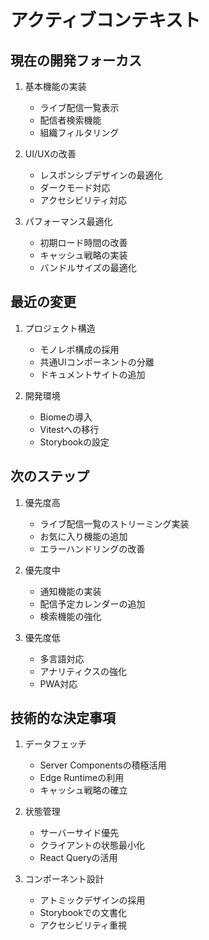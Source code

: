 # アクティブコンテキスト

## 現在の開発フォーカス

1. 基本機能の実装
   - ライブ配信一覧表示
   - 配信者検索機能
   - 組織フィルタリング

2. UI/UXの改善
   - レスポンシブデザインの最適化
   - ダークモード対応
   - アクセシビリティ対応

3. パフォーマンス最適化
   - 初期ロード時間の改善
   - キャッシュ戦略の実装
   - バンドルサイズの最適化

## 最近の変更

1. プロジェクト構造
   - モノレポ構成の採用
   - 共通UIコンポーネントの分離
   - ドキュメントサイトの追加

2. 開発環境
   - Biomeの導入
   - Vitestへの移行
   - Storybookの設定

## 次のステップ

1. 優先度高
   - ライブ配信一覧のストリーミング実装
   - お気に入り機能の追加
   - エラーハンドリングの改善

2. 優先度中
   - 通知機能の実装
   - 配信予定カレンダーの追加
   - 検索機能の強化

3. 優先度低
   - 多言語対応
   - アナリティクスの強化
   - PWA対応

## 技術的な決定事項

1. データフェッチ
   - Server Componentsの積極活用
   - Edge Runtimeの利用
   - キャッシュ戦略の確立

2. 状態管理
   - サーバーサイド優先
   - クライアントの状態最小化
   - React Queryの活用

3. コンポーネント設計
   - アトミックデザインの採用
   - Storybookでの文書化
   - アクセシビリティ重視
